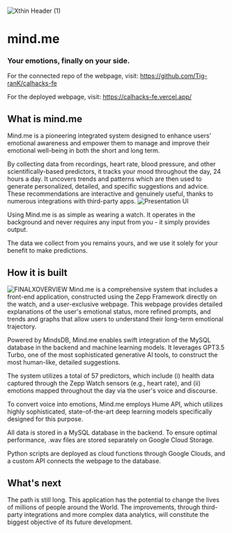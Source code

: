 ![Xthin Header (1)](https://github.com/jacopo-minniti/mind.me/assets/115539886/faf2fc57-c6f2-4501-bad4-03519f6a1814)
# mind.me

### Your emotions, finally on your side. 
For the connected repo of the webpage, visit: https://github.com/Tig-ranK/calhacks-fe

For the deployed webpage, visit: https://calhacks-fe.vercel.app/

## What is mind.me
Mind.me is a pioneering integrated system designed to enhance users’ emotional awareness and empower them to manage and improve their emotional well-being in both the short and long term.

By collecting data from recordings, heart rate, blood pressure, and other scientifically-based predictors, it tracks your mood throughout the day, 24 hours a day. It uncovers trends and patterns which are then used to generate personalized, detailed, and specific suggestions and advice. These recommendations are interactive and genuinely useful, thanks to numerous integrations with third-party apps.
![Presentation UI](https://github.com/jacopo-minniti/mind.me/assets/115539886/7b1ddacf-de79-44bf-b207-90c0548bcf30)


Using Mind.me is as simple as wearing a watch. It operates in the background and never requires any input from you - it simply provides output.

The data we collect from you remains yours, and we use it solely for your benefit to make predictions.

## How it is built 
![FINALXOVERVIEW](https://github.com/jacopo-minniti/mind.me/assets/115539886/a3b49bbb-035a-4f87-b5a5-86c69b4c0e9b)
Mind.me is a comprehensive system that includes a front-end application, constructed using the Zepp Framework directly on the watch, and a user-exclusive webpage. This webpage provides detailed explanations of the user's emotional status, more refined prompts, and trends and graphs that allow users to understand their long-term emotional trajectory.

Powered by MindsDB, Mind.me enables swift integration of the MySQL database in the backend and machine learning models. It leverages GPT3.5 Turbo, one of the most sophisticated generative AI tools, to construct the most human-like, detailed suggestions.

The system utilizes a total of 57 predictors, which include (i) health data captured through the Zepp Watch sensors (e.g., heart rate), and (ii) emotions mapped throughout the day via the user's voice and discourse.

To convert voice into emotions, Mind.me employs Hume API, which utilizes highly sophisticated, state-of-the-art deep learning models specifically designed for this purpose.

All data is stored in a MySQL database in the backend. To ensure optimal performance, .wav files are stored separately on Google Cloud Storage.

Python scripts are deployed as cloud functions through Google Clouds, and a custom API connects the webpage to the database.


## What's next 
The path is still long. This application has the potential to change the lives of millions of people around the World. The improvements, through third-party integrations and more complex data analytics, will constitute the biggest objective of its future development. 




